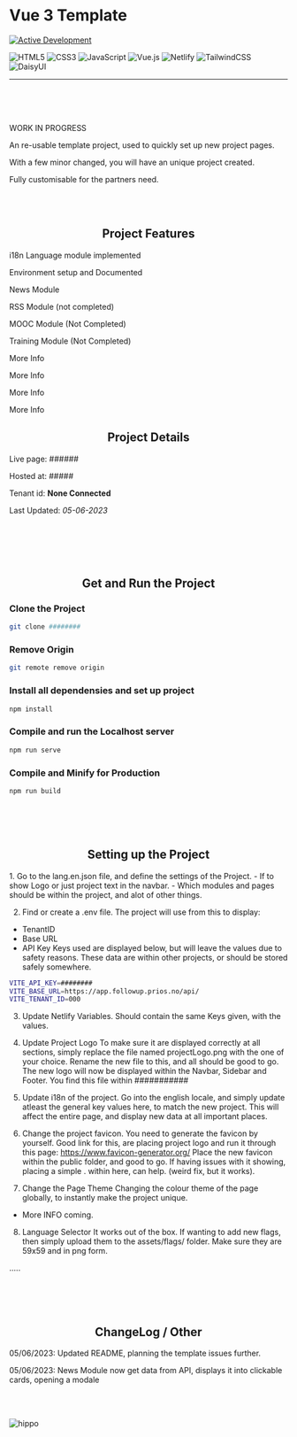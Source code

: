 # Vue 3 Template

<!-- Status of Project --->
[![Active Development](https://img.shields.io/badge/Maintenance%20Level-Actively%20Developed-brightgreen.svg)](https://gist.github.com/cheerfulstoic/d107229326a01ff0f333a1d3476e068d)

<!-- Languages, framwork and libraries used + hosting --->
![HTML5](https://img.shields.io/badge/html5-%23E34F26.svg?style=for-the-badge&logo=html5&logoColor=white)
![CSS3](https://img.shields.io/badge/css3-%231572B6.svg?style=for-the-badge&logo=css3&logoColor=white)
![JavaScript](https://img.shields.io/badge/javascript-%23323330.svg?style=for-the-badge&logo=javascript&logoColor=%23F7DF1E)
![Vue.js](https://img.shields.io/badge/vuejs-%2335495e.svg?style=for-the-badge&logo=vuedotjs&logoColor=%234FC08D)
![Netlify](https://img.shields.io/badge/netlify-%23000000.svg?style=for-the-badge&logo=netlify&logoColor=#00C7B7)
![TailwindCSS](https://img.shields.io/badge/tailwindcss-%2338B2AC.svg?style=for-the-badge&logo=tailwind-css&logoColor=white)
![DaisyUI](https://img.shields.io/badge/daisyui-5A0EF8?style=for-the-badge&logo=daisyui&logoColor=white)

***

<br>
<br>
<br>

<p>WORK IN PROGRESS</p>

<!-- Project Description --->
<p> An re-usable template project, used to quickly set up new project pages. </p>
<p> With a few minor changed, you will have an unique project created. </p>
<p> Fully customisable for the partners need. </p>



<br>
<br>

<!-- Modules --->
<h2 align="center"> Project Features </h2>
<p> i18n Language module implemented </p>
<p> Environment setup and Documented </p>
<p> News Module </p>
<p> RSS Module (not completed) </p>
<p> MOOC Module (Not Completed) </p>
<p> Training Module (Not Completed) </p>
<p> More Info </p>
<p> More Info </p>
<p> More Info </p>
<p> More Info </p>


<!-- Project Details --->
<h2 align="center">Project Details</h2>

Live page: ######

Hosted at: #####

Tenant id: <strong>None Connected</strong>

Last Updated: *05-06-2023*

<br>
<br>
<br>
<br>

<!-- How to Get and Run the Project --->
<h2 align="center">Get and Run the Project</h2>

### Clone the Project

```sh
git clone ########
```

### Remove Origin

```sh
git remote remove origin
```

### Install all dependensies and set up project

```sh
npm install
```
### Compile and run the Localhost server

```sh
npm run serve
```

### Compile and Minify for Production

```sh
npm run build
```
<br>
<br>
<br>

<!-- Setting Up the Project --->
<h2 align="center">Setting up the Project</h2>
1. Go to the lang.en.json file, and define the settings of the Project.
- If to show Logo or just project text in the navbar.
- Which modules and pages should be within the project, and alot of other things.

2. Find or create a .env file. The project will use from this to display:
  - TenantID
  - Base URL
  - API Key
Keys used are displayed below, but will leave the values due to safety reasons.
These data are within other projects, or should be stored safely somewhere.

```sh
VITE_API_KEY=########
VITE_BASE_URL=https://app.followup.prios.no/api/
VITE_TENANT_ID=000
```

3. Update Netlify Variables.
Should contain the same Keys given, with the values.  

4. Update Project Logo
To make sure it are displayed correctly at all sections, simply replace the file named projectLogo.png with the one of your choice.
Rename the new file to this, and all should be good to go.
The new logo will now be displayed within the Navbar, Sidebar and Footer.
You find this file within ###########

5. Update i18n of the project.
Go into the english locale, and simply update atleast the general key values here, to match the new project.
This will affect the entire page, and display new data at all important places.

6. Change the project favicon.
You need to generate the favicon by yourself.
Good link for this, are placing project logo and run it through this page: https://www.favicon-generator.org/
Place the new favicon within the public folder, and good to go.
If having issues with it showing, placing a simple  . within here, can help.  (weird fix, but it works).

7. Change the Page Theme
Changing the colour theme of the page globally, to instantly make the project unique.
- More INFO coming.

8. Language Selector
It works out of the box.
If wanting to add new flags, then simply upload them to the assets/flags/ folder.
Make sure they are 59x59 and in png form.


.....




<br>
<br>
<br>

<!-- Project Details --->
<h2 align="center">ChangeLog / Other</h2>
<p>05/06/2023: Updated README, planning the template issues further. </p>
<p>05/06/2023: News Module now get data from API, displays it into clickable cards, opening a modale</p>

<br/>
<br/>

![hippo](https://media3.giphy.com/media/aUovxH8Vf9qDu/giphy.gif)
